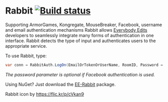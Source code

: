 Rabbit [![Build status](https://ci.appveyor.com/api/projects/status/6fxlb8bkqp18cg3c/branch/master)](https://ci.appveyor.com/project/Decagon/rabbit/branch/master)
======

Supporting ArmorGames, Kongregate, MouseBreaker, Facebook, username and email authentication mechanisms Rabbit allows [Everybody Edits](http://everybodyedits.com) developers to seamlessly integrate many forms of authentication in one interface. Rabbit detects the type of input and authenticates users to the appropriate service.

To use Rabbit, type:

```csharp
var conn = RabbitAuth.LogOn(EmailOrTokenOrUserName, RoomID, Password = null);
```

_The password parameter is optional if Facebook authentication is used._

Using NuGet? Just download the [EE-Rabbit](http://www.nuget.org/packages/EE-Rabbit/) package.


Rabbit icon by https://flic.kr/p/cVkan9
